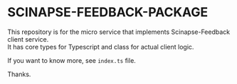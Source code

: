 # SCINAPSE-FEEDBACK-PACKAGE

This repository is for the micro service that implements Scinapse-Feedback client service.  
It has core types for Typescript and class for actual client logic.  

If you want to know more, see `index.ts` file.  

Thanks.